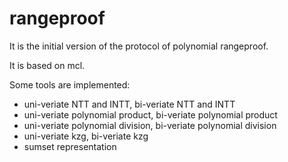 # rangeproof

It is the initial version of the protocol of polynomial rangeproof.

It is based on mcl. 

Some tools are implemented:

- uni-veriate NTT and INTT, bi-veriate NTT and INTT
- uni-veriate polynomial product, bi-veriate polynomial product
- uni-veriate polynomial division, bi-veriate polynomial division
- uni-veriate kzg, bi-veriate kzg
- sumset representation
